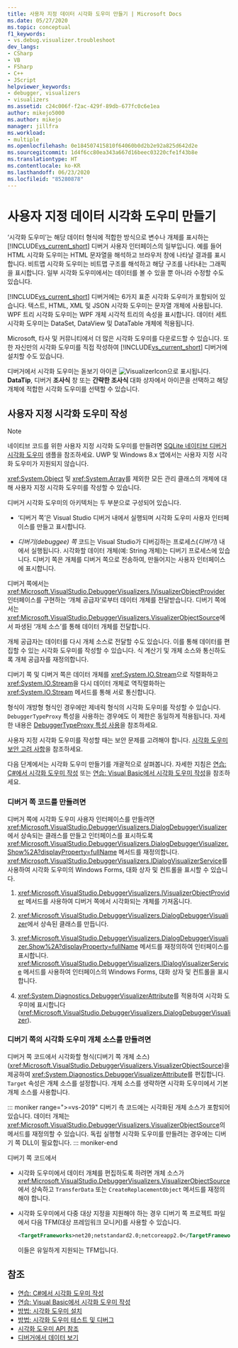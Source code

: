 ```yaml
---
title: 사용자 지정 데이터 시각화 도우미 만들기 | Microsoft Docs
ms.date: 05/27/2020
ms.topic: conceptual
f1_keywords:
- vs.debug.visualizer.troubleshoot
dev_langs:
- CSharp
- VB
- FSharp
- C++
- JScript
helpviewer_keywords:
- debugger, visualizers
- visualizers
ms.assetid: c24c006f-f2ac-429f-89db-677fc0c6e1ea
author: mikejo5000
ms.author: mikejo
manager: jillfra
ms.workload:
- multiple
ms.openlocfilehash: 0e184507415810f64060b0d2b2e92a825d642d2e
ms.sourcegitcommit: 1d4f6cc80ea343a667d16beec03220cfe1f43b8e
ms.translationtype: HT
ms.contentlocale: ko-KR
ms.lasthandoff: 06/23/2020
ms.locfileid: "85280878"
---
```

# <a name="create-custom-data-visualizers"></a>사용자 지정 데이터 시각화 도우미 만들기

 ‘시각화 도우미’는 해당 데이터 형식에 적합한 방식으로 변수나 개체를 표시하는 [!INCLUDE[vs_current_short](../code-quality/includes/vs_current_short_md.md)] 디버거 사용자 인터페이스의 일부입니다. 예를 들어 HTML 시각화 도우미는 HTML 문자열을 해석하고 브라우저 창에 나타날 결과를 표시합니다. 비트맵 시각화 도우미는 비트맵 구조를 해석하고 해당 구조를 나타내는 그래픽을 표시합니다. 일부 시각화 도우미에서는 데이터를 볼 수 있을 뿐 아니라 수정할 수도 있습니다.

 [!INCLUDE[vs_current_short](../code-quality/includes/vs_current_short_md.md)] 디버거에는 6가지 표준 시각화 도우미가 포함되어 있습니다. 텍스트, HTML, XML 및 JSON 시각화 도우미는 문자열 개체에 사용됩니다. WPF 트리 시각화 도우미는 WPF 개체 시각적 트리의 속성을 표시합니다. 데이터 세트 시각화 도우미는 DataSet, DataView 및 DataTable 개체에 적용됩니다.

Microsoft, 타사 및 커뮤니티에서 더 많은 시각화 도우미를 다운로드할 수 있습니다. 또한 자신만의 시각화 도우미를 직접 작성하여 [!INCLUDE[vs_current_short](../code-quality/includes/vs_current_short_md.md)] 디버거에 설치할 수도 있습니다.

디버거에서 시각화 도우미는 돋보기 아이콘 ![VisualizerIcon](../debugger/media/dbg-tips-visualizer-icon.png "시각화 도우미 아이콘")으로 표시됩니다. **DataTip**, 디버거 **조사식** 창 또는 **간략한 조사식** 대화 상자에서 아이콘을 선택하고 해당 개체에 적합한 시각화 도우미를 선택할 수 있습니다.

## <a name="write-custom-visualizers"></a>사용자 지정 시각화 도우미 작성

 > [!NOTE]
 > 네이티브 코드를 위한 사용자 지정 시각화 도우미를 만들려면 [SQLite 네이티브 디버거 시각화 도우미](https://github.com/Microsoft/VSSDK-Extensibility-Samples/tree/master/SqliteVisualizer) 샘플을 참조하세요. UWP 및 Windows 8.x 앱에서는 사용자 지정 시각화 도우미가 지원되지 않습니다.

<xref:System.Object> 및 <xref:System.Array>를 제외한 모든 관리 클래스의 개체에 대해 사용자 지정 시각화 도우미를 작성할 수 있습니다.

디버거 시각화 도우미의 아키텍처는 두 부분으로 구성되어 있습니다.

- ‘디버거 쪽’은 Visual Studio 디버거 내에서 실행되며 시각화 도우미 사용자 인터페이스를 만들고 표시합니다.

- *디버기(debuggee) 쪽* 코드는 Visual Studio가 디버깅하는 프로세스(*디버기*) 내에서 실행됩니다. 시각화할 데이터 개체(예: String 개체)는 디버기 프로세스에 있습니다. 디버기 쪽은 개체를 디버거 쪽으로 전송하여, 만들어지는 사용자 인터페이스에 표시합니다.

디버거 쪽에서는 <xref:Microsoft.VisualStudio.DebuggerVisualizers.IVisualizerObjectProvider> 인터페이스를 구현하는 ‘개체 공급자’로부터 데이터 개체를 전달받습니다. 디버기 쪽에서는 <xref:Microsoft.VisualStudio.DebuggerVisualizers.VisualizerObjectSource>에서 파생된 ‘개체 소스’를 통해 데이터 개체를 전달합니다.

개체 공급자는 데이터를 다시 개체 소스로 전달할 수도 있습니다. 이를 통해 데이터를 편집할 수 있는 시각화 도우미를 작성할 수 있습니다. 식 계산기 및 개체 소스와 통신하도록 개체 공급자를 재정의합니다.

디버기 쪽 및 디버거 쪽은 데이터 개체를 <xref:System.IO.Stream>으로 직렬화하고 <xref:System.IO.Stream>을 다시 데이터 개체로 역직렬화하는 <xref:System.IO.Stream> 메서드를 통해 서로 통신합니다.

형식이 개방형 형식인 경우에만 제네릭 형식의 시각화 도우미를 작성할 수 있습니다. `DebuggerTypeProxy` 특성을 사용하는 경우에도 이 제한은 동일하게 적용됩니다. 자세한 내용은 [DebuggerTypeProxy 특성 사용](../debugger/using-debuggertypeproxy-attribute.md)을 참조하세요.

사용자 지정 시각화 도우미를 작성할 때는 보안 문제를 고려해야 합니다. [시각화 도우미 보안 고려 사항](../debugger/visualizer-security-considerations.md)을 참조하세요.

다음 단계에서는 시각화 도우미 만들기를 개괄적으로 살펴봅니다. 자세한 지침은 [연습: C#에서 시각화 도우미 작성](../debugger/walkthrough-writing-a-visualizer-in-csharp.md) 또는 [연습: Visual Basic에서 시각화 도우미 작성](../debugger/walkthrough-writing-a-visualizer-in-visual-basic.md)을 참조하세요.

### <a name="to-create-the-debugger-side"></a>디버거 쪽 코드를 만들려면

디버거 쪽에 시각화 도우미 사용자 인터페이스를 만들려면 <xref:Microsoft.VisualStudio.DebuggerVisualizers.DialogDebuggerVisualizer>에서 상속되는 클래스를 만들고 인터페이스를 표시하도록 <xref:Microsoft.VisualStudio.DebuggerVisualizers.DialogDebuggerVisualizer.Show%2A?displayProperty=fullName> 메서드를 재정의합니다. <xref:Microsoft.VisualStudio.DebuggerVisualizers.IDialogVisualizerService>를 사용하여 시각화 도우미의 Windows Forms, 대화 상자 및 컨트롤을 표시할 수 있습니다.

1. <xref:Microsoft.VisualStudio.DebuggerVisualizers.IVisualizerObjectProvider> 메서드를 사용하여 디버거 쪽에서 시각화되는 개체를 가져옵니다.

1. <xref:Microsoft.VisualStudio.DebuggerVisualizers.DialogDebuggerVisualizer>에서 상속된 클래스를 만듭니다.

1. <xref:Microsoft.VisualStudio.DebuggerVisualizers.DialogDebuggerVisualizer.Show%2A?displayProperty=fullName> 메서드를 재정의하여 인터페이스를 표시합니다. <xref:Microsoft.VisualStudio.DebuggerVisualizers.IDialogVisualizerService> 메서드를 사용하여 인터페이스의 Windows Forms, 대화 상자 및 컨트롤을 표시합니다.

4. <xref:System.Diagnostics.DebuggerVisualizerAttribute>를 적용하여 시각화 도우미에 표시합니다(<xref:Microsoft.VisualStudio.DebuggerVisualizers.DialogDebuggerVisualizer>).

### <a name="to-create-the-visualizer-object-source-for-the-debuggee-side"></a>디버기 쪽의 시각화 도우미 개체 소스를 만들려면

디버거 쪽 코드에서 시각화할 형식(디버기 쪽 개체 소스)(<xref:Microsoft.VisualStudio.DebuggerVisualizers.VisualizerObjectSource>)을 제공하여 <xref:System.Diagnostics.DebuggerVisualizerAttribute>를 편집합니다. `Target` 속성은 개체 소스를 설정합니다. 개체 소스를 생략하면 시각화 도우미에서 기본 개체 소스를 사용합니다.

::: moniker range=">=vs-2019"
디버기 측 코드에는 시각화된 개체 소스가 포함되어 있습니다. 데이터 개체는 <xref:Microsoft.VisualStudio.DebuggerVisualizers.VisualizerObjectSource>의 메서드를 재정의할 수 있습니다. 독립 실행형 시각화 도우미를 만들려는 경우에는 디버기 쪽 DLL이 필요합니다.
::: moniker-end

디버기 쪽 코드에서

- 시각화 도우미에서 데이터 개체를 편집하도록 하려면 개체 소스가 <xref:Microsoft.VisualStudio.DebuggerVisualizers.VisualizerObjectSource>에서 상속하고 `TransferData` 또는 `CreateReplacementObject` 메서드를 재정의해야 합니다.

- 시각화 도우미에서 다중 대상 지정을 지원해야 하는 경우 디버기 쪽 프로젝트 파일에서 다음 TFM(대상 프레임워크 모니커)를 사용할 수 있습니다.

   ```xml
   <TargetFrameworks>net20;netstandard2.0;netcoreapp2.0</TargetFrameworks>
   ```

   이들은 유일하게 지원되는 TFM입니다.

## <a name="see-also"></a>참조

- [연습: C#에서 시각화 도우미 작성](../debugger/walkthrough-writing-a-visualizer-in-csharp.md)
- [연습: Visual Basic에서 시각화 도우미 작성](../debugger/walkthrough-writing-a-visualizer-in-visual-basic.md)
- [방법: 시각화 도우미 설치](../debugger/how-to-install-a-visualizer.md)
- [방법: 시각화 도우미 테스트 및 디버그](../debugger/how-to-test-and-debug-a-visualizer.md)
- [시각화 도우미 API 참조](../debugger/visualizer-api-reference.md)
- [디버거에서 데이터 보기](../debugger/viewing-data-in-the-debugger.md)